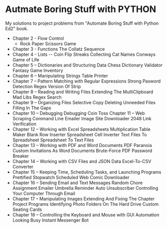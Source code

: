 # Autmate Boring Stuff with PYTHON
 My solutions to project problems from "Automate Boring Stuff with Python Ed2" book.
  
- Chapter 2 - Flow Control
  - Rock Paper Scissors Game
- Chapter 3 - Functions
The Collatz Sequence
- Chapter 4 - Lists
-- Coin Flip Streaks
Collecting Cat Names
Conways Game of Life
- Chapter 5 – Dictionaries and Structuring Data
  Chess Dictionary Validator
  Fantasy Game Inventory
- Chapter 6 – Manipulating Strings
  Table Printer
 -  Chapter 7 – Pattern Matching with Regular Expressions
  Strong Pasword Detection
  Regex Version Of Strip
  - Chapter 8 – Reading and Writing Files
  Extending The MultiClipboard
  Mad Libs
  Regex Search
  - Chapter 9 – Organizing Files
  Selective Copy
  Deleting Unneeded Files
  Filling In The Gaps
  - Chapter 10 – Debugging
  Debugging Coin Toss
  Chapter 11 – Web Scraping
  Command Line Emailer
  Image Site Downloader
  2048
  Link Verification
  - Chapter 12 – Working with Excel Spreadsheets
  Multiplication Table Maker
  Blank Row Inserter
  Spreadsheet Cell Inverter
  Text Files To Spreadsheet
  Spreadsheet To Text Files
  - Chapter 13 – Working with PDF and Word Documents
  PDF Paranoia
  Custom Invitations As Word Documents
  Brute-Force PDF Password Breaker
  - Chapter 14 – Working with CSV Files and JSON Data
  Excel-To-CSV Converter
  - Chapter 15 – Keeping Time, Scheduling Tasks, and Launching Programs
  Prettified Stopwatch
  Scheduled Web Comic Downloader
  - Chapter 16 – Sending Email and Text Messages
  Random Chore Assignment Emailer
  Umbrella Reminder
  Auto Unsubscriber
  Controlling Your Computer Through Email
  - Chapter 17 – Manipulating Images
  Extending And Fixing The Chapter Project Programs
  Identifying Photo Folders On The Hard Drive
  Custom Seating Cards
  - Chapter 18 – Controlling the Keyboard and Mouse with GUI Automation
  Looking Busy
  Instant Messenger Bot
